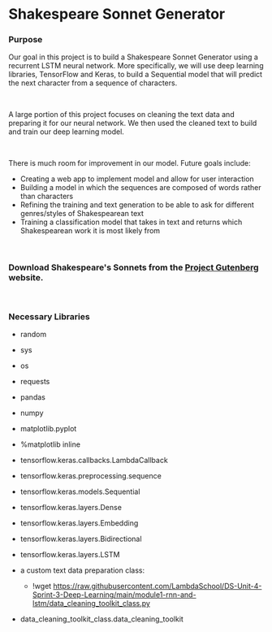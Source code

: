 # Shakespeare Sonnet Generator

### Purpose
Our goal in this project is to build a Shakespeare Sonnet Generator using a recurrent LSTM neural network. More specifically, we will use deep learning libraries, TensorFlow and Keras, to build a Sequential model that will predict the next character from a sequence of characters.

<br/>

A large portion of this project focuses on cleaning the text data and preparing it for our neural network. We then used the cleaned text to build and train our deep learning model.

<br/>

There is much room for improvement in our model. Future goals include:
- Creating a web app to implement model and allow for user interaction
- Building a model in which the sequences are composed of words rather than characters
- Refining the training and text generation to be able to ask for different genres/styles of Shakespearean text
- Training a classification model that takes in text and returns which Shakespearean work it is most likely from

<br/>

### Download Shakespeare's Sonnets from the [Project Gutenberg](https://www.gutenberg.org/cache/epub/1041/pg1041.txt) website.

<br/>

### Necessary Libraries
- random
- sys
- os

- requests
- pandas 
- numpy 
- matplotlib.pyplot 
- %matplotlib inline

- tensorflow.keras.callbacks.LambdaCallback
- tensorflow.keras.preprocessing.sequence
- tensorflow.keras.models.Sequential
- tensorflow.keras.layers.Dense
- tensorflow.keras.layers.Embedding
- tensorflow.keras.layers.Bidirectional
- tensorflow.keras.layers.LSTM

- a custom text data preparation class:
  - !wget https://raw.githubusercontent.com/LambdaSchool/DS-Unit-4-Sprint-3-Deep-Learning/main/module1-rnn-and-lstm/data_cleaning_toolkit_class.py
- data_cleaning_toolkit_class.data_cleaning_toolkit


